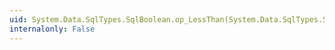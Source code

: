 ```yaml
---
uid: System.Data.SqlTypes.SqlBoolean.op_LessThan(System.Data.SqlTypes.SqlBoolean,System.Data.SqlTypes.SqlBoolean)
internalonly: False
---
```

